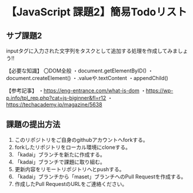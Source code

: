 # 【JavaScript 課題2】簡易Todoリスト
## サブ課題2
inputタグに入力された文字列をタスクとして追加する処理を作成してみましょう!!

【必要な知識】
〇DOM全般
・document.getElementByID()
・document.createElement()
・.valueや.textContent
・appendChild()

【参考記事】
・https://eng-entrance.com/what-is-dom
・https://wp-p.info/tpl_rep.php?cat=js-biginner&fl=r12
・https://techacademy.jp/magazine/5638

## 課題の提出方法
1. このリポジトリをご自身のgithubアカウントへforkする。
2. forkしたリポジトリをローカル環境にcloneする。 
3. 「kadai」ブランチを新たに作成する。
3. 「kadai」ブランチで課題に取り組む。
4. 更新内容をリモートリポジトリへとpushする。
5. 「kadai」ブランチから「maset」ブランチへのPull Requestを作成する。
6. 作成したPull RequestのURLをご連絡ください。
